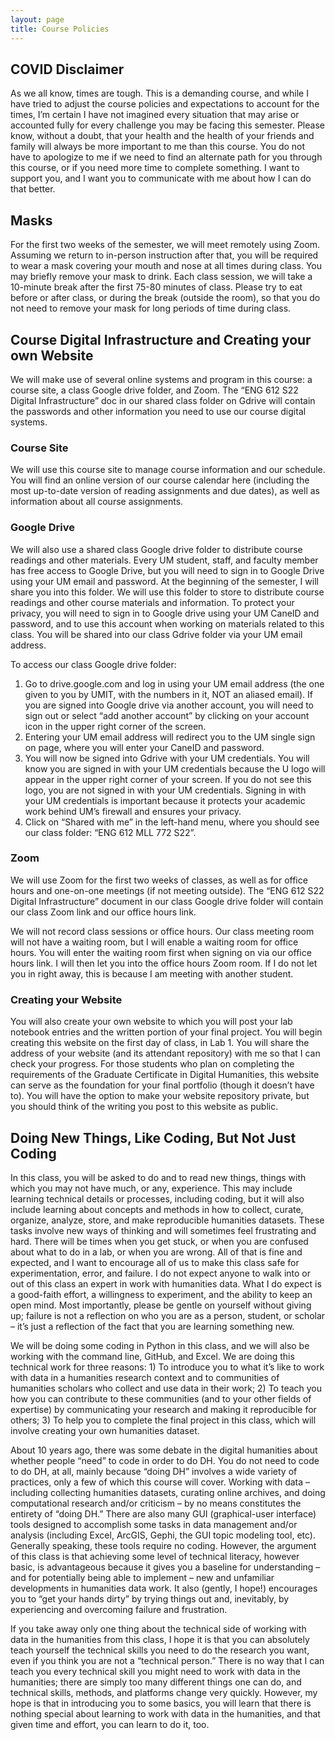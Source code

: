 ```yaml
---
layout: page
title: Course Policies
---
```

## COVID Disclaimer
As we all know, times are tough. This is a demanding course, and while I have tried to adjust the course policies and expectations to account for the times, I’m certain I have not imagined every situation that may arise or accounted fully for every challenge you may be facing this semester. Please know, without a doubt, that your health and the health of your friends and family will always be more important to me than this course. You do not have to apologize to me if we need to find an alternate path for you through this course, or if you need more time to complete something. I want to support you, and I want you to communicate with me about how I can do that better.

## Masks
For the first two weeks of the semester, we will meet remotely using Zoom. Assuming we return to in-person instruction after that, you will be required to wear a mask covering your mouth and nose at all times during class. You may briefly remove your mask to drink. Each class session, we will take a 10-minute break after the first 75-80 minutes of class. Please try to eat before or after class, or during the break (outside the room), so that you do not need to remove your mask for long periods of time during class.

## Course Digital Infrastructure and Creating your own Website
We will make use of several online systems and program in this course: a course site, a class Google drive folder, and Zoom. The “ENG 612 S22 Digital Infrastructure” doc in our shared class folder on Gdrive will contain the passwords and other information you need to use our course digital systems.

### Course Site
We will use this course site to manage course information and our schedule. You will find an online version of our course calendar here (including the most up-to-date version of reading assignments and due dates), as well as information about all course assignments.

### Google Drive
We will also use a shared class Google drive folder to distribute course readings and other materials. Every UM student, staff, and faculty member has free access to Google Drive, but you will need to sign in to Google Drive using your UM email and password. At the beginning of the semester, I will share you into this folder. We will use this folder to store to distribute course readings and other course materials and information. To protect your privacy, you will need to sign in to Google drive using your UM CaneID and password, and to use this account when working on materials related to this class. You will be shared into our class Gdrive folder via your UM email address.

To access our class Google drive folder:

1.	Go to drive.google.com and log in using your UM email address (the one given to you by UMIT, with the numbers in it, NOT an aliased email). If you are signed into Google drive via another account, you will need to sign out or select “add another account” by clicking on your account icon in the upper right corner of the screen.
2.	Entering your UM email address will redirect you to the UM single sign on page, where you will enter your CaneID and password.
3.	You will now be signed into Gdrive with your UM credentials. You will know you are signed in with your UM credentials because the U logo will appear in the upper right corner of your screen. If you do not see this logo, you are not signed in with your UM credentials. Signing in with your UM credentials is important because it protects your academic work behind UM’s firewall and ensures your privacy.
4.	Click on “Shared with me” in the left-hand menu, where you should see our class folder: “ENG 612 MLL 772 S22”.

### Zoom
We will use Zoom for the first two weeks of classes, as well as for office hours and one-on-one meetings (if not meeting outside). The “ENG 612 S22 Digital Infrastructure” document in our class Google drive folder will contain our class Zoom link and our office hours link.

We will not record class sessions or office hours. Our class meeting room will not have a waiting room, but I will enable a waiting room for office hours. You will enter the waiting room first when signing on via our office hours link. I will then let you into the office hours Zoom room. If I do not let you in right away, this is because I am meeting with another student.

### Creating your Website
You will also create your own website to which you will post your lab notebook entries and the written portion of your final project. You will begin creating this website on the first day of class, in Lab 1. You will share the address of your website (and its attendant repository) with me so that I can check your progress. For those students who plan on completing the requirements of the Graduate Certificate in Digital Humanities, this website can serve as the foundation for your final portfolio (though it doesn’t have to). You will have the option to make your website repository private, but you should think of the writing you post to this website as public.

## Doing New Things, Like Coding, But Not Just Coding
In this class, you will be asked to do and to read new things, things with which you may not have much, or any, experience. This may include learning technical details or processes, including coding, but it will also include learning about concepts and methods in how to collect, curate, organize, analyze, store, and make reproducible humanities datasets. These tasks involve new ways of thinking and will sometimes feel frustrating and hard. There will be times when you get stuck, or when you are confused about what to do in a lab, or when you are wrong. All of that is fine and expected, and I want to encourage all of us to make this class safe for experimentation, error, and failure. I do not expect anyone to walk into or out of this class an expert in work with humanities data. What I do expect is a good-faith effort, a willingness to experiment, and the ability to keep an open mind. Most importantly, please be gentle on yourself without giving up; failure is not a reflection on who you are as a person, student, or scholar – it’s just a reflection of the fact that you are learning something new.

We will be doing some coding in Python in this class, and we will also be working with the command line, GitHub, and Excel. We are doing this technical work for three reasons: 1) To introduce you to what it’s like to work with data in a humanities research context and to communities of humanities scholars who collect and use data in their work; 2) To teach you how you can contribute to these communities (and to your other fields of expertise) by communicating your research and making it reproducible for others; 3) To help you to complete the final project in this class, which will involve creating your own humanities dataset.

About 10 years ago, there was some debate in the digital humanities about whether people “need” to code in order to do DH. You do not need to code to do DH, at all, mainly because “doing DH” involves a wide variety of practices, only a few of which this course will cover. Working with data – including collecting humanities datasets, curating online archives, and doing computational research and/or criticism – by no means constitutes the entirety of “doing DH.” There are also many GUI (graphical-user interface) tools designed to accomplish some tasks in data management and/or analysis (including Excel, ArcGIS, Gephi, the GUI topic modeling tool, etc). Generally speaking, these tools require no coding. However, the argument of this class is that achieving some level of technical literacy, however basic, is advantageous because it gives you a baseline for understanding – and for potentially being able to implement – new and unfamiliar developments in humanities data work. It also (gently, I hope!) encourages you to “get your hands dirty” by trying things out and, inevitably, by experiencing and overcoming failure and frustration.

If you take away only one thing about the technical side of working with data in the humanities from this class, I hope it is that you can absolutely teach yourself the technical skills you need to do the research you want, even if you think you are not a “technical person.” There is no way that I can teach you every technical skill you might need to work with data in the humanities; there are simply too many different things one can do, and technical skills, methods, and platforms change very quickly. However, my hope is that in introducing you to some basics, you will learn that there is nothing special about learning to work with data in the humanities, and that given time and effort, you can learn to do it, too.
